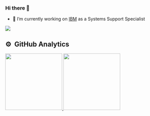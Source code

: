 ### Hi there 👋

- 🔭 I’m currently working on [IBM](https://www.ibm.com) as a Systems Support Specialist

<a href="https://www.linkedin.com/in/jvmgimenes/" target="_blank"><img src="https://img.shields.io/badge/-LinkedIn-%230077B5?style=for-the-badge&logo=linkedin&logoColor=white" target="_blank"></a><br>

## ⚙️ &nbsp;GitHub Analytics
<div>
  <a href="https://github.com/maicongodinho">
  <img height="180em" src="https://github-readme-stats.vercel.app/api?username=jvgimenes&show_icons=true&theme=vision-friendly-dark&include_all_commits=true&count_private=true"/>
  <img height="180em" src="https://github-readme-stats.vercel.app/api/top-langs/?username=jvgimenes&layout=compact&langs_count=7&theme=vision-friendly-dark"/>
</div>
